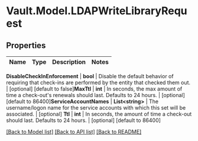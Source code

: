 # Vault.Model.LDAPWriteLibraryRequest

## Properties

Name | Type | Description | Notes
------------ | ------------- | ------------- | -------------

**DisableCheckInEnforcement** | **bool** | Disable the default behavior of requiring that check-ins are performed by the entity that checked them out. | [optional] [default to false]**MaxTtl** | **int** | In seconds, the max amount of time a check-out&#x27;s renewals should last. Defaults to 24 hours. | [optional] [default to 86400]**ServiceAccountNames** | **List&lt;string&gt;** | The username/logon name for the service accounts with which this set will be associated. | [optional] **Ttl** | **int** | In seconds, the amount of time a check-out should last. Defaults to 24 hours. | [optional] [default to 86400]

[[Back to Model list]](../README.md#documentation-for-models) [[Back to API list]](../README.md#documentation-for-api-endpoints) [[Back to README]](../README.md)

